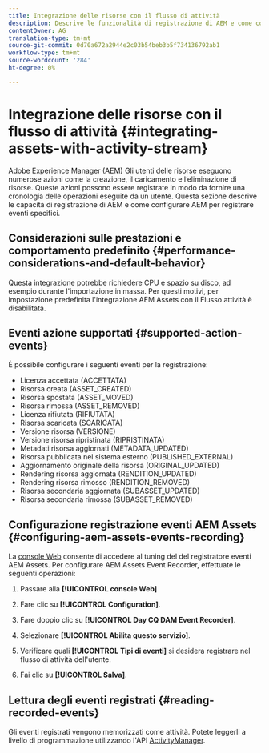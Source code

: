 ```yaml
---
title: Integrazione delle risorse con il flusso di attività
description: Descrive le funzionalità di registrazione di AEM e come configurare AEM per registrare eventi specifici.
contentOwner: AG
translation-type: tm+mt
source-git-commit: 0d70a672a2944e2c03b54beb3b5f734136792ab1
workflow-type: tm+mt
source-wordcount: '284'
ht-degree: 0%

---
```



# Integrazione delle risorse con il flusso di attività {#integrating-assets-with-activity-stream}

Adobe Experience Manager (AEM) Gli utenti delle risorse eseguono numerose azioni come la creazione, il caricamento e l’eliminazione di risorse. Queste azioni possono essere registrate in modo da fornire una cronologia delle operazioni eseguite da un utente. Questa sezione descrive le capacità di registrazione di AEM e come configurare AEM per registrare eventi specifici.

## Considerazioni sulle prestazioni e comportamento predefinito {#performance-considerations-and-default-behavior}

Questa integrazione potrebbe richiedere CPU e spazio su disco, ad esempio durante l&#39;importazione in massa. Per questi motivi, per impostazione predefinita l&#39;integrazione  AEM Assets con il Flusso attività è disabilitata.

## Eventi azione supportati {#supported-action-events}

È possibile configurare i seguenti eventi per la registrazione:

* Licenza accettata (ACCETTATA)
* Risorsa creata (ASSET_CREATED)
* Risorsa spostata (ASSET_MOVED)
* Risorsa rimossa (ASSET_REMOVED)
* Licenza rifiutata (RIFIUTATA)
* Risorsa scaricata (SCARICATA)
* Versione risorsa (VERSIONE)
* Versione risorsa ripristinata (RIPRISTINATA)
* Metadati risorsa aggiornati (METADATA_UPDATED)
* Risorsa pubblicata nel sistema esterno (PUBLISHED_EXTERNAL)
* Aggiornamento originale della risorsa (ORIGINAL_UPDATED)
* Rendering risorsa aggiornata (RENDITION_UPDATED)
* Rendering risorsa rimosso (RENDITION_REMOVED)
* Risorsa secondaria aggiornata (SUBASSET_UPDATED)
* Risorsa secondaria rimossa (SUBASSET_REMOVED)

## Configurazione  registrazione eventi AEM Assets {#configuring-aem-assets-events-recording}

La [console Web](/help/sites-deploying/configuring-osgi.md) consente di accedere al tuning del  del registratore eventi AEM Assets. Per configurare  AEM Assets Event Recorder, effettuate le seguenti operazioni:

1. Passare alla **[!UICONTROL console Web]**

1. Fare clic su **[!UICONTROL Configuration]**.

1. Fare doppio clic su **[!UICONTROL Day CQ DAM Event Recorder]**.

1. Selezionare **[!UICONTROL Abilita questo servizio]**.

1. Verificare quali **[!UICONTROL Tipi di eventi]** si desidera registrare nel flusso di attività dell&#39;utente.

1. Fai clic su **[!UICONTROL Salva]**.

## Lettura degli eventi registrati {#reading-recorded-events}

Gli eventi registrati vengono memorizzati come attività. Potete leggerli a livello di programmazione utilizzando l&#39;API [ActivityManager](https://helpx.adobe.com/experience-manager/6-4/sites/developing/using/reference-materials/javadoc/com/adobe/granite/activitystreams/ActivityManager.html).
